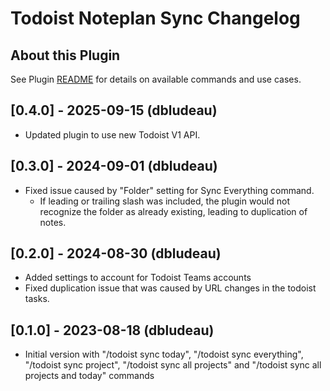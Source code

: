 # Todoist Noteplan Sync Changelog

## About this Plugin

See Plugin [README](https://github.com/NotePlan/plugins/blob/main/dbludeau.TodoistNoteplanSync/README.md) for details on available commands and use cases.

## [0.4.0] - 2025-09-15 (dbludeau)
- Updated plugin to use new Todoist V1 API.

## [0.3.0] - 2024-09-01 (dbludeau)
- Fixed issue caused by "Folder" setting for Sync Everything command.
    - If leading or trailing slash was included, the plugin would not recognize the folder as already existing, leading to duplication of notes.

## [0.2.0] - 2024-08-30 (dbludeau)
- Added settings to account for Todoist Teams accounts
- Fixed duplication issue that was caused by URL changes in the todoist tasks.

## [0.1.0] - 2023-08-18 (dbludeau)
- Initial version with "/todoist sync today", "/todoist sync everything", "/todoist sync project", "/todoist sync all projects" and "/todoist sync all projects and today" commands
